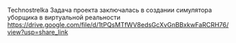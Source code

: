 Technostrelka
Задача проекта заключалась в создании симулятора уборщика в виртуальной реальности
https://drive.google.com/file/d/1tPQsMTfWV8edsGcXvGnBBxkwFaRCRH76/view?usp=share_link
